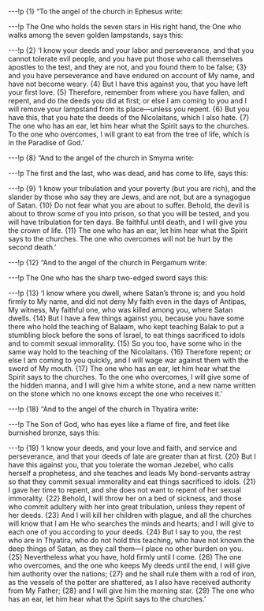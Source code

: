 ---!p
{1} “To the angel of the church in Ephesus write:

---!p
The One who holds the seven stars in His right hand, the One who walks among the seven golden lampstands, says this:

---!p
{2} ‘I know your deeds and your labor and perseverance, and that you cannot tolerate evil people, and you have put those who call themselves apostles to the test, and they are not, and you found them to be false; {3} and you have perseverance and have endured on account of My name, and have not become weary. {4} But I have this against you, that you have left your first love. {5} Therefore, remember from where you have fallen, and repent, and do the deeds you did at first; or else I am coming to you and I will remove your lampstand from its place—unless you repent. {6} But you have this, that you hate the deeds of the Nicolaitans, which I also hate. {7} The one who has an ear, let him hear what the Spirit says to the churches. To the one who overcomes, I will grant to eat from the tree of life, which is in the Paradise of God.’

---!p
{8} “And to the angel of the church in Smyrna write:

---!p
The first and the last, who was dead, and has come to life, says this:

---!p
{9} ‘I know your tribulation and your poverty (but you are rich), and the slander by those who say they are Jews, and are not, but are a synagogue of Satan. {10} Do not fear what you are about to suffer. Behold, the devil is about to throw some of you into prison, so that you will be tested, and you will have tribulation for ten days. Be faithful until death, and I will give you the crown of life. {11} The one who has an ear, let him hear what the Spirit says to the churches. The one who overcomes will not be hurt by the second death.’

---!p
{12} “And to the angel of the church in Pergamum write:

---!p
The One who has the sharp two-edged sword says this:

---!p
{13} ‘I know where you dwell, where Satan’s throne is; and you hold firmly to My name, and did not deny My faith even in the days of Antipas, My witness, My faithful one, who was killed among you, where Satan dwells. {14} But I have a few things against you, because you have some there who hold the teaching of Balaam, who kept teaching Balak to put a stumbling block before the sons of Israel, to eat things sacrificed to idols and to commit sexual immorality. {15} So you too, have some who in the same way hold to the teaching of the Nicolaitans. {16} Therefore repent; or else I am coming to you quickly, and I will wage war against them with the sword of My mouth. {17} The one who has an ear, let him hear what the Spirit says to the churches. To the one who overcomes, I will give some of the hidden manna, and I will give him a white stone, and a new name written on the stone which no one knows except the one who receives it.’

---!p
{18} “And to the angel of the church in Thyatira write:

---!p
The Son of God, who has eyes like a flame of fire, and feet like burnished bronze, says this:

---!p
{19} ‘I know your deeds, and your love and faith, and service and perseverance, and that your deeds of late are greater than at first. {20} But I have this against you, that you tolerate the woman Jezebel, who calls herself a prophetess, and she teaches and leads My bond-servants astray so that they commit sexual immorality and eat things sacrificed to idols. {21} I gave her time to repent, and she does not want to repent of her sexual immorality. {22} Behold, I will throw her on a bed of sickness, and those who commit adultery with her into great tribulation, unless they repent of her deeds. {23} And I will kill her children with plague, and all the churches will know that I am He who searches the minds and hearts; and I will give to each one of you according to your deeds. {24} But I say to you, the rest who are in Thyatira, who do not hold this teaching, who have not known the deep things of Satan, as they call them—I place no other burden on you. {25} Nevertheless what you have, hold firmly until I come. {26} The one who overcomes, and the one who keeps My deeds until the end, I will give him authority over the nations; {27} and he shall rule them with a rod of iron, as the vessels of the potter are shattered, as I also have received authority from My Father; {28} and I will give him the morning star. {29} The one who has an ear, let him hear what the Spirit says to the churches.’
